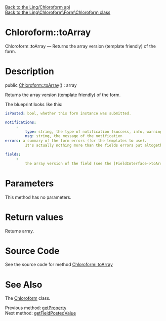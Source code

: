 [Back to the Ling/Chloroform api](https://github.com/lingtalfi/Chloroform/blob/master/doc/api/Ling/Chloroform.md)<br>
[Back to the Ling\Chloroform\Form\Chloroform class](https://github.com/lingtalfi/Chloroform/blob/master/doc/api/Ling/Chloroform/Form/Chloroform.md)


Chloroform::toArray
================



Chloroform::toArray — Returns the array version (template friendly) of the form.




Description
================


public [Chloroform::toArray](https://github.com/lingtalfi/Chloroform/blob/master/doc/api/Ling/Chloroform/Form/Chloroform/toArray.md)() : array




Returns the array version (template friendly) of the form.

The blueprint looks like this:


```yaml
isPosted: bool, whether this form instance was submitted.

notifications:
     -
         type: string, the type of notification (success, info, warning, error)
         msg: string, the message of the notification
errors: a summary of the form errors (for the templates to use).
         It's actually nothing more than the fields errors put altogether here.

fields:
     -
         the array version of the field (see the [FieldInterface->toArray method](https://github.com/lingtalfi/Chloroform/blob/master/doc/api/Ling/Chloroform/Field/FieldInterface/toArray.md) for more info)

```




Parameters
================

This method has no parameters.


Return values
================

Returns array.








Source Code
===========
See the source code for method [Chloroform::toArray](https://github.com/lingtalfi/Chloroform/blob/master/Form/Chloroform.php#L349-L386)


See Also
================

The [Chloroform](https://github.com/lingtalfi/Chloroform/blob/master/doc/api/Ling/Chloroform/Form/Chloroform.md) class.

Previous method: [getProperty](https://github.com/lingtalfi/Chloroform/blob/master/doc/api/Ling/Chloroform/Form/Chloroform/getProperty.md)<br>Next method: [getFieldPostedValue](https://github.com/lingtalfi/Chloroform/blob/master/doc/api/Ling/Chloroform/Form/Chloroform/getFieldPostedValue.md)<br>

